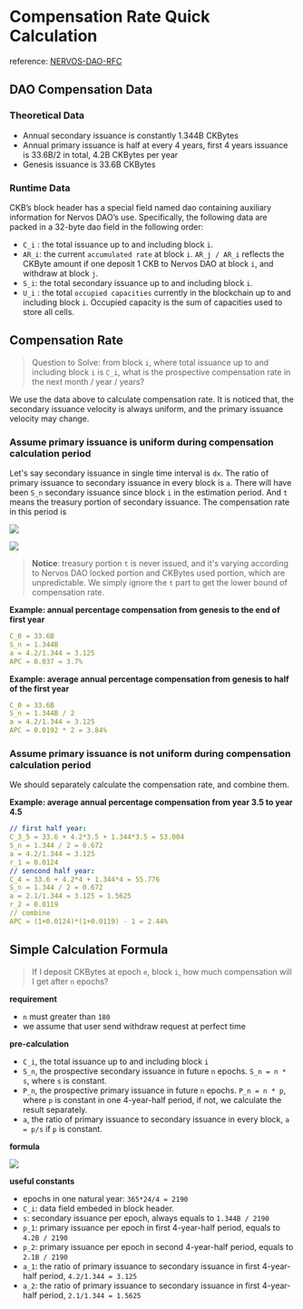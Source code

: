 # Compensation Rate Quick Calculation

reference: [NERVOS-DAO-RFC](https://github.com/nervosnetwork/rfcs/blob/2aa14e142397570778f300468de2bb427e485507/rfcs/0000-dao-deposit-withdraw/0000-dao-deposit-withdraw.md)

## DAO Compensation Data

### Theoretical Data

- Annual secondary issuance is constantly 1.344B CKBytes
- Annual primary issuance is half at every 4 years, first 4 years issuance is 33.6B/2 in total, 4.2B CKBytes per year
- Genesis issuance is 33.6B CKBytes

### Runtime Data

CKB’s block header has a special field named dao containing auxiliary information for Nervos DAO’s use. Specifically, the following data are packed in a 32-byte dao field in the following order:

- `C_i` : the total issuance up to and including block `i`.
- `AR_i`: the current `accumulated rate` at block `i`. `AR_j / AR_i` reflects the CKByte amount if one deposit 1 CKB to Nervos DAO at block `i`, and withdraw at block `j`.
- `S_i`: the total secondary issuance up to and including block `i`.
- `U_i` : the total `occupied capacities` currently in the blockchain up to and including block `i`. Occupied capacity is the sum of capacities used to store all cells.

## Compensation Rate

> Question to Solve: from block `i`, where total issuance up to and including block `i` is `C_i`, what is the prospective compensation rate in the next month / year / years?

We use the data above to calculate compensation rate. It is noticed that, the secondary issuance velocity is always uniform, and the primary issuance velocity may change.

### Assume primary issuance is uniform during compensation calculation period

Let's say secondary issuance in single time interval is `dx`. The ratio of primary issuance to secondary issuance in every block is `a`. There will have been `S_n` secondary issuance since block `i` in the estimation period. And `t` means the treasury portion of secondary issuance. The compensation rate in this period is

![](http://latex.codecogs.com/gif.latex?rate=\\prod^{S_n}\\left(1+\\frac{dx}{C_i+(\\alpha+1)x-t}\\right)-1\\approx\\int_{0}^{S_n}\\frac{dx}{C_i+(\\alpha+1)x-t})

![](http://latex.codecogs.com/gif.latex?rate_{lowbound}=\\int_{0}^{S_n}\\frac{dx}{C_i+(\\alpha+1)x}=\\frac{\\ln{((\\alpha+1)S_n+C_i)}-\\ln{C_i}}{(\\alpha+1)})

> **Notice**: treasury portion `t` is never issued, and it's varying according to Nervos DAO locked portion and CKBytes used portion, which are unpredictable. We simply ignore the `t` part to get the lower bound of compensation rate.

**Example: annual percentage compensation from genesis to the end of first year**
```yml
C_0 = 33.6B
S_n = 1.344B
a = 4.2/1.344 = 3.125
APC = 0.037 = 3.7%
```

**Example: average annual percentage compensation from genesis to half of the first year**
```yml
C_0 = 33.6B
S_n = 1.344B / 2
a = 4.2/1.344 = 3.125
APC = 0.0192 * 2 = 3.84%
```

### Assume primary issuance is not uniform during compensation calculation period

We should separately calculate the compensation rate, and combine them.

**Example: average annual percentage compensation from year 3.5 to year 4.5**
```yml
// first half year:
C_3_5 = 33.6 + 4.2*3.5 + 1.344*3.5 = 53.004
S_n = 1.344 / 2 = 0.672
a = 4.2/1.344 = 3.125
r_1 = 0.0124
// sencond half year:
C_4 = 33.6 + 4.2*4 + 1.344*4 = 55.776
S_n = 1.344 / 2 = 0.672
a = 2.1/1.344 = 3.125 = 1.5625
r_2 = 0.0119
// combine
APC = (1+0.0124)*(1+0.0119) - 1 = 2.44%
```

## Simple Calculation Formula
> If I deposit CKBytes at epoch `e`, block `i`, how much compensation will I get after `n` epochs?

**requirement**
- `n` must greater than `180`
- we assume that user send withdraw request at perfect time

**pre-calculation**
- `C_i`, the total issuance up to and including block `i`
- `S_n`, the prospective secondary issuance in future `n` epochs. `S_n = n * s`, where `s` is constant.
- `P_n`, the prospective primary issuance in future `n` epochs. `P_n = n * p`, where `p` is constant in one 4-year-half period, if not, we calculate the result separately.
- `a`, the ratio of primary issuance to secondary issuance in every block, `a = p/s` if `p` is constant.

**formula**

![](http://latex.codecogs.com/gif.latex?rate=\\frac{1}{\\alpha+1}\\ln{\\left(1+\\frac{(\\alpha+1)s}{C_i}\\cdot%20n\\right)})

**useful constants**
- epochs in one natural year: `365*24/4 = 2190`
- `C_i`: data field embeded in block header.
- `s`: secondary issuance per epoch, always equals to `1.344B / 2190`
- `p_1`: primary issuance per epoch in first 4-year-half period, equals to `4.2B / 2190`
- `p_2`: primary issuance per epoch in second 4-year-half period, equals to `2.1B / 2190`
- `a_1`: the ratio of primary issuance to secondary issuance in first 4-year-half period, `4.2/1.344 = 3.125`
- `a_2`: the ratio of primary issuance to secondary issuance in first 4-year-half period, `2.1/1.344 = 1.5625`

